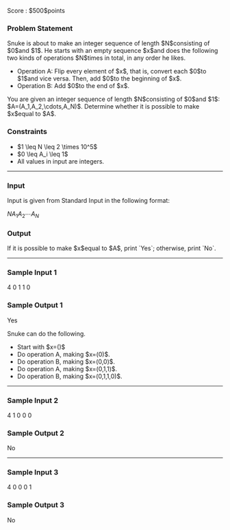 
<div>

<span>

<span>

<p>
Score : $500$points
</p>

<div>

<section>

### **Problem Statement**

<p>
Snuke is about to make an integer sequence of length $N$consisting of $0$and $1$.
He starts with an empty sequence $x$and does the following two kinds of operations $N$times in total, in any order he likes.
</p>

<ul>

<li>
Operation A: Flip every element of $x$, that is, convert each $0$to $1$and vice versa. Then, add $0$to the beginning of $x$.
</li>

<li>
Operation B: Add $0$to the end of $x$.
</li>

</ul>

<p>
You are given an integer sequence of length $N$consisting of $0$and $1$: $A=(A_1,A_2,\cdots,A_N)$.
Determine whether it is possible to make $x$equal to $A$.
</p>

</section>

</div>

<div>

<section>

### **Constraints**

<ul>

<li>
$1 \leq N \leq 2 \times 10^5$
</li>

<li>
$0 \leq A_i \leq 1$
</li>

<li>
All values in input are integers.
</li>

</ul>

</section>

</div>

---

<div>

<div>

<section>

### **Input**

<p>
Input is given from Standard Input in the following format:
</p>

<div>

$N$$A_1$$A_2$$\cdots$$A_N$
</div>

</section>

</div>

<div>

<section>

### **Output**

<p>
If it is possible to make $x$equal to $A$, print `Yes`; otherwise, print `No`.
</p>

</section>

</div>

</div>

---

<div>

<section>

### **Sample Input 1**

<div>

4
0 1 1 0

</div>

</section>

</div>

<div>

<section>

### **Sample Output 1**

<div>

Yes

</div>

<p>
Snuke can do the following.
</p>

<ul>

<li>
Start with $x=()$
</li>

<li>
Do operation A, making $x=(0)$.
</li>

<li>
Do operation B, making $x=(0,0)$.
</li>

<li>
Do operation A, making $x=(0,1,1)$.
</li>

<li>
Do operation B, making $x=(0,1,1,0)$.
</li>

</ul>

</section>

</div>

---

<div>

<section>

### **Sample Input 2**

<div>

4
1 0 0 0

</div>

</section>

</div>

<div>

<section>

### **Sample Output 2**

<div>

No

</div>

</section>

</div>

---

<div>

<section>

### **Sample Input 3**

<div>

4
0 0 0 1

</div>

</section>

</div>

<div>

<section>

### **Sample Output 3**

<div>

No

</div>

</section>

</div>

</span>

</span>

</div>
